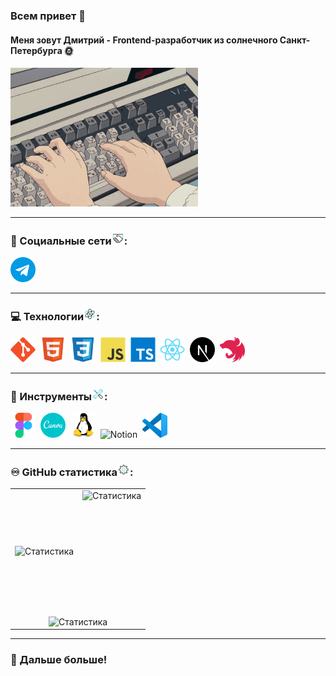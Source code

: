 ### Всем привет 👋
#### Меня зовут Дмитрий - Frontend-разработчик из солнечного Санкт-Петербурга 🌞

<p align="left">
 <img width="300" src="assets/gif/gif2.gif" alt="gif"/>
</p>

---

### 🤝 Социальные сети<img width="20" src="assets/gif/img1.gif" alt="gif"/>:

  <div id="badges">
    <a href="https://t.me/s_niburu_1" target="_blank">
      <img src="/assets/icons/telegram.png" width="40" height="40" alt="telegram"/>
    </a>
  </div>

---

### 💻 Технологии<img width="20" src="assets/gif/img4.gif" alt="gif"/>:

<div>
  <img src="https://github.com/devicons/devicon/blob/master/icons/git/git-original.svg" title="git" alt="git" width="40" height="40"/>&nbsp
  <img src="https://github.com/devicons/devicon/blob/master/icons/html5/html5-original.svg" title="html5" alt="html5" width="40" height="40"/>&nbsp
  <img src="https://github.com/devicons/devicon/blob/master/icons/css3/css3-original.svg" title="css" alt="css" width="40" height="40"/>&nbsp
  <img src="https://github.com/devicons/devicon/blob/master/icons/javascript/javascript-original.svg" title="javascript" alt="javascript" width="40" height="40"/>&nbsp
  <img src="https://github.com/devicons/devicon/blob/master/icons/typescript/typescript-original.svg" title="typescrip" alt="typescrip" width="40" height="40"/>&nbsp
  <img src="https://github.com/devicons/devicon/blob/master/icons/react/react-original.svg" title="reactjs" alt="reactjs" width="40" height="40"/>&nbsp
  <img src="https://github.com/devicons/devicon/blob/master/icons/nextjs/nextjs-original.svg" title="nextjs" alt="nextjs" width="40" height="40"/>&nbsp
  <img src="https://github.com/devicons/devicon/blob/master/icons/nestjs/nestjs-plain.svg" title="nestjs" alt="nestjs" width="40" height="40"/>&nbsp
</div>

---

### 🔧 Инструменты<img width="20" src="assets/gif/img3.gif" alt="gif"/>:

<div>
  <img src="https://github.com/devicons/devicon/blob/master/icons/figma/figma-original.svg" title="Figma" alt="figma" width="40" height="40"/>&nbsp;
  <img src="https://github.com/devicons/devicon/blob/master/icons/canva/canva-original.svg" title="Canva" alt="canva" width="40" height="40"/>&nbsp;
  <img src="https://github.com/devicons/devicon/blob/master/icons/linux/linux-original.svg" title="Linux" alt="linux" width="40" height="40"/>&nbsp;
  <img src="https://upload.wikimedia.org/wikipedia/commons/e/e9/Notion-logo.svg" title="Notion" alt="Notion" width="40" height="40"/>&nbsp;
  <img src="https://github.com/devicons/devicon/blob/master/icons/vscode/vscode-original.svg" title="VS Code" alt="VS Code" width="40" height="40"/>&nbsp;
</div>

---

### ♾ GitHub статистика<img width="20" src="assets/gif/img2.gif" alt="gif"/>:

<table>
  <tr>
    <td>
      <img align="left" src="http://github-readme-streak-stats.herokuapp.com?user=Bula2&theme=synthwave" alt="Статистика" />
    </td>
    <td>
      <img height="195px" align="right" alt="Статистика" src="https://github-readme-stats-sigma-five.vercel.app/api/top-langs/?username=Bula2&layout=compact&theme=synthwave" />
    </td>
  </tr>
  <tr align="center">
   <td colspan="2">
    <img height="195px" align="center" alt="Статистика" src="https://github-readme-activity-graph.vercel.app/graph?username=Ashutosh00710&theme=react" />
   </td>
 </tr>
</table>

---

### 🚀 Дальше больше!

